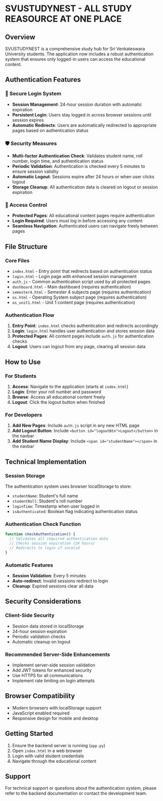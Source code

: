 # SVUSTUDYNEST - ALL STUDY REASOURCE AT ONE PLACE

## Overview
SVUSTUDYNEST is a comprehensive study hub for Sri Venkateswara University students. The application now includes a robust authentication system that ensures only logged-in users can access the educational content.

## Authentication Features

### 🔐 Secure Login System
- **Session Management**: 24-hour session duration with automatic expiration
- **Persistent Login**: Users stay logged in across browser sessions until session expires
- **Automatic Redirects**: Users are automatically redirected to appropriate pages based on authentication status

### 🛡️ Security Measures
- **Multi-factor Authentication Check**: Validates student name, roll number, login time, and authentication status
- **Periodic Validation**: Authentication is checked every 5 minutes to ensure session validity
- **Automatic Logout**: Sessions expire after 24 hours or when user clicks logout
- **Storage Cleanup**: All authentication data is cleared on logout or session expiration

### 🚪 Access Control
- **Protected Pages**: All educational content pages require authentication
- **Login Required**: Users must log in before accessing any content
- **Seamless Navigation**: Authenticated users can navigate freely between pages

## File Structure

### Core Files
- `index.html` - Entry point that redirects based on authentication status
- `login.html` - Login page with enhanced session management
- `auth.js` - Common authentication script used by all protected pages
- `dashboard.html` - Main dashboard (requires authentication)
- `semester4.html` - Semester 4 subjects page (requires authentication)
- `os.html` - Operating System subject page (requires authentication)
- `os_unit1.html` - Unit 1 content page (requires authentication)

### Authentication Flow
1. **Entry Point**: `index.html` checks authentication and redirects accordingly
2. **Login**: `login.html` handles user authentication and stores session data
3. **Protected Pages**: All content pages include `auth.js` for authentication checks
4. **Logout**: Users can logout from any page, clearing all session data

## How to Use

### For Students
1. **Access**: Navigate to the application (starts at `index.html`)
2. **Login**: Enter your roll number and password
3. **Browse**: Access all educational content freely
4. **Logout**: Click the logout button when finished

### For Developers
1. **Add New Pages**: Include `auth.js` script in any new HTML page
2. **Add Logout Button**: Include `<button id="logoutBtn">Logout</button>` in the navbar
3. **Add Student Name Display**: Include `<span id="studentName"></span>` in the navbar

## Technical Implementation

### Session Storage
The authentication system uses browser localStorage to store:
- `studentName`: Student's full name
- `studentRoll`: Student's roll number
- `loginTime`: Timestamp when user logged in
- `isAuthenticated`: Boolean flag indicating authentication status

### Authentication Check Function
```javascript
function checkAuthentication() {
  // Validates all required authentication data
  // Checks session expiration (24 hours)
  // Redirects to login if invalid
}
```

### Automatic Features
- **Session Validation**: Every 5 minutes
- **Auto-redirect**: Invalid sessions redirect to login
- **Cleanup**: Expired sessions clear all data

## Security Considerations

### Client-Side Security
- Session data stored in localStorage
- 24-hour session expiration
- Periodic validation checks
- Automatic cleanup on logout

### Recommended Server-Side Enhancements
- Implement server-side session validation
- Add JWT tokens for enhanced security
- Use HTTPS for all communications
- Implement rate limiting on login attempts

## Browser Compatibility
- Modern browsers with localStorage support
- JavaScript enabled required
- Responsive design for mobile and desktop

## Getting Started
1. Ensure the backend server is running (`app.py`)
2. Open `index.html` in a web browser
3. Login with valid student credentials
4. Navigate through the educational content

## Support
For technical support or questions about the authentication system, please refer to the backend documentation or contact the development team. 
